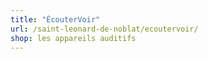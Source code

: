```yaml
---
title: "ÉcouterVoir"
url: /saint-leonard-de-noblat/ecoutervoir/
shop: les appareils auditifs
---
```


